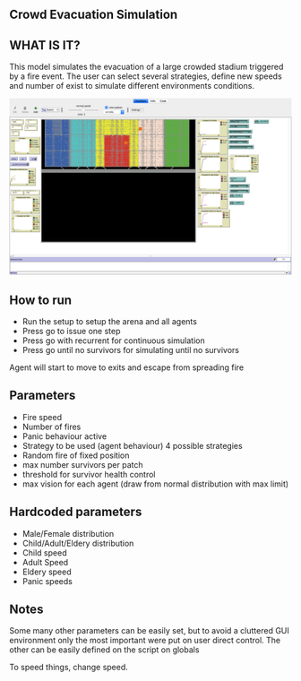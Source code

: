 ## Crowd Evacuation Simulation

## WHAT IS IT?

This model simulates the evacuation of a large crowded stadium triggered by a fire event. The user can select several strategies, define new speeds and number of exist to simulate different environments conditions.

![image info](./images/framework_image.png)

## How to run
* Run the setup to setup the arena and all agents
* Press go to issue one step
* Press go with recurrent for continuous simulation
* Press go until no survivors for simulating until no survivors

Agent will start to move to exits and escape from spreading fire

## Parameters
* Fire speed
* Number of fires
* Panic behaviour active
* Strategy to be used (agent behaviour) 4 possible strategies
* Random fire of fixed position
* max number survivors per patch
* threshold for survivor health control
* max vision for each agent (draw from normal distribution with max limit)

## Hardcoded parameters
* Male/Female distribution
* Child/Adult/Eldery distribution
* Child speed
* Adult Speed
* Eldery speed
* Panic speeds


## Notes

Some many other parameters can be easily set, but to avoid a cluttered GUI environment
only the most important were put on user direct control.
The other can be easily defined on the script on globals


To speed things, change speed.
